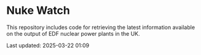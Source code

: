 # Nuke Watch

This repository includes code for retrieving the latest information available on the output of EDF nuclear power plants in the UK.

Last updated: 2025-03-22 01:09